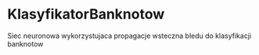 # KlasyfikatorBanknotow

Siec neuronowa wykorzystujaca propagacje wsteczna bledu do klasyfikacji banknotow 
